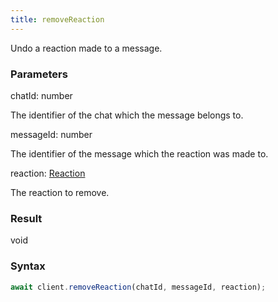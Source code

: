 ```yaml
---
title: removeReaction
---
```


Undo a reaction made to a message.


### Parameters 

<div class="flex flex-col gap-3"><div><div class="font-mono" id="p_chatId" data-anchor><span class="font-bold">chatId</span><span class="opacity-50">:</span> <span>number</span></div><div class="pl-3"><div class="no-margin">

The identifier of the chat which the message belongs to.

</div></div></div><div><div class="font-mono" id="p_messageId" data-anchor><span class="font-bold">messageId</span><span class="opacity-50">:</span> <span>number</span></div><div class="pl-3"><div class="no-margin">

The identifier of the message which the reaction was made to.

</div></div></div><div><div class="font-mono" id="p_reaction" data-anchor><span class="font-bold">reaction</span><span class="opacity-50">:</span> <a href="/types/reaction"  >Reaction</a></div><div class="pl-3"><div class="no-margin">

The reaction to remove.

</div></div></div></div>

### Result 

<div class="font-mono"><span>void</span></div>

### Syntax

```ts
await client.removeReaction(chatId, messageId, reaction);
```



